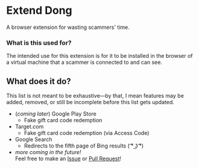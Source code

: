 # Extend Dong
A browser extension for wasting scammers' time.

### What is this used for?
The intended use for this extension is for it to be installed in the browser of a virtual machine that a scammer is connected to and can see.

## What does it do?
This list is not meant to be exhaustive—by that, I mean features may be added, removed, or still be incomplete before this list gets updated.

* (*coming later*) Google Play Store
  * Fake gift card code redemption
* Target.com
  * Fake gift card code redemption (via Access Code)
* Google Search
  * Redirects to the fifth page of Bing results ( ͡° ͜ʖ ͡°)
* *more coming in the future!*
  <br/> Feel free to make an
    [Issue](https://github.com/hadenpf/extend-dong/issues/new)
    or [Pull Request](https://github.com/hadenpf/extend-dong/fork)!

